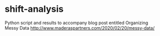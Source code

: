 # shift-analysis
Python script and results to accompany blog post entitled Organizing Messy Data
http://www.maderaspartners.com/2020/02/20/messy-data/
